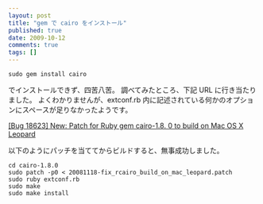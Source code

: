 ```yaml
---
layout: post
title: "gem で cairo をインストール"
published: true
date: 2009-10-12
comments: true
tags: []
---
```


```
sudo gem install cairo
```

でインストールできず、四苦八苦。
調べてみたところ、下記 URL に行き当たりました。
よくわかりませんが、extconf.rb 内に記述されている何かのオプションにスペースが足りなかったようです。

[[Bug 18623] New: Patch for Ruby gem cairo-1.8. 0 to build on Mac OS X Leopard](http://lists.cairographics.org/archives/cairo-bugs/2008-November/002790.html)

以下のようにパッチを当ててからビルドすると、無事成功しました。

```
cd cairo-1.8.0
sudo patch -p0 < 20081118-fix_rcairo_build_on_mac_leopard.patch
sudo ruby extconf.rb
sudo make
sudo make install
```
